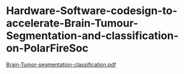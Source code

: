 # Hardware-Software-codesign-to-accelerate-Brain-Tumour-Segmentation-and-classification-on-PolarFireSoc
[Brain-Tumor-segmentation-classification.pdf](https://github.com/vinayrayapati/Brain-Tumour-Segmentation-and-classification-on-PolarFireSoc/files/10435378/Brain-Tumor-segmentation-classification.pdf)
